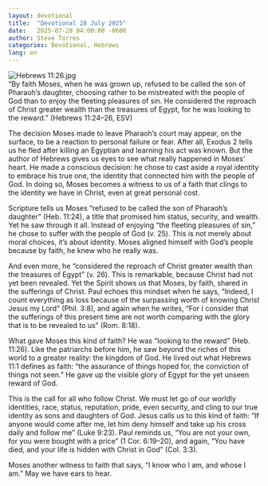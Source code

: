 ```yaml
---
layout: devotional
title:  "Devotional 28 July 2025"
date:   2025-07-28 04:00:00 -0600
author: Steve Torres
categories: Devotional, Hebrews
lang: en
---
```

<img src="https://sitemedia.esteeb.com/file/esteebcomsitemedia/devotional_images/Hebrews/Heb-11_26.jpg?raw=true" alt="Hebrews 11:26.jpg" style="max-width: 100%; height: auto;">

<div class="scripture">
  “By faith Moses, when he was grown up, refused to be called the son of Pharaoh’s daughter, choosing rather to be mistreated with the people of God than to enjoy the fleeting pleasures of sin. He considered the reproach of Christ greater wealth than the treasures of Egypt, for he was looking to the reward.” (Hebrews 11:24–26, ESV)
</div>

The decision Moses made to leave Pharaoh’s court may appear, on the surface, to be a reaction to personal failure or fear. After all, Exodus 2 tells us he fled after killing an Egyptian and learning his act was known. But the author of Hebrews gives us eyes to see what really happened in Moses' heart. He made a conscious decision: he chose to cast aside a royal identity to embrace his true one, the identity that connected him with the people of God. In doing so, Moses becomes a witness to us of a faith that clings to the identity we have in Christ, even at great personal cost.

Scripture tells us Moses “refused to be called the son of Pharaoh’s daughter” (Heb. 11:24), a title that promised him status, security, and wealth. Yet he saw through it all. Instead of enjoying “the fleeting pleasures of sin,” he chose to suffer with the people of God (v. 25). This is not merely about moral choices, it’s about identity. Moses aligned himself with God’s people because by faith, he knew who he really was.

And even more, he “considered the reproach of Christ greater wealth than the treasures of Egypt” (v. 26). This is remarkable, because Christ had not yet been revealed. Yet the Spirit shows us that Moses, by faith, shared in the sufferings of Christ. Paul echoes this mindset when he says, “Indeed, I count everything as loss because of the surpassing worth of knowing Christ Jesus my Lord” (Phil. 3:8), and again when he writes, “For I consider that the sufferings of this present time are not worth comparing with the glory that is to be revealed to us” (Rom. 8:18).

What gave Moses this kind of faith? He was “looking to the reward” (Heb. 11:26). Like the patriarchs before him, he saw beyond the riches of this world to a greater reality: the kingdom of God. He lived out what Hebrews 11:1 defines as faith: “the assurance of things hoped for, the conviction of things not seen.” He gave up the visible glory of Egypt for the yet unseen reward of God. 

This is the call for all who follow Christ. We must let go of our worldly identities,  race, status, reputation, pride, even security, and cling to our true identity as sons and daughters of God. Jesus calls us to this kind of faith: “If anyone would come after me, let him deny himself and take up his cross daily and follow me” (Luke 9:23). Paul reminds us, “You are not your own, for you were bought with a price” (1 Cor. 6:19–20), and again, “You have died, and your life is hidden with Christ in God” (Col. 3:3).

Moses another witness to faith that says, “I know who I am, and whose I am.” May we have ears to hear.